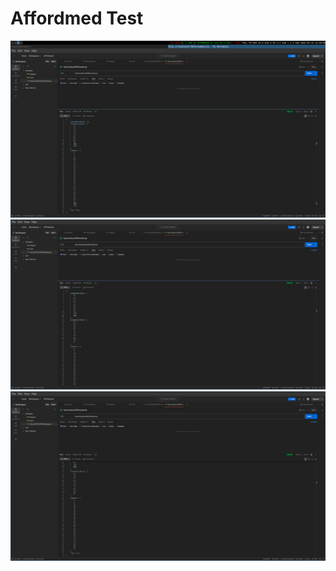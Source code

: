 # Affordmed Test

![One](./SS/Screenshot%20from%202025-05-10%2016-30-03.png)
![Two](./SS/Screenshot%20from%202025-05-10%2016-30-20.png)
![Three](./SS/Screenshot%20from%202025-05-10%2016-30-32.png)